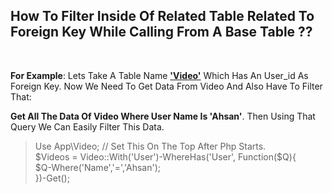 <div style="margin:0 auto;display: table; text-transform:capitalize;">
	<h2>How to Filter inside of related table related to foreign key While calling From a base Table ??</h2>
	<br />
	<p><b>For example</b>: lets take a Table name <b><u>'Video'</u></b> Which has an User_id as foreign key. now We need to get data from Video and also have to filter that:</p>
	<p><b>Get All The Data of Video Where User Name is 'Ahsan'</b>. Then Using that query we can easily Filter This data.</p>
	<blockquote>
		use App\Video; // set this on the top after php starts.
		</br>
		$Videos = Video::with('user')-whereHas('user', function($q){</br>
					$q-where('name','=','Ahsan');</br>
				})-get();</br>
	</blockquote>
</div>
